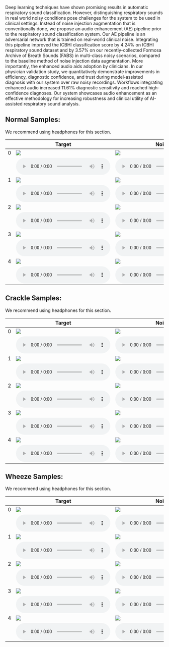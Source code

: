 Deep learning techniques have shown promising results in automatic respiratory sound classification. However, distinguishing respiratory sounds in real world noisy conditions pose challenges for the system to be used in clinical settings. Instead of noise injection augmentation that is conventionally done, we propose an audio enhancement (AE) pipeline prior to the respiratory sound classification system. Our AE pipeline is an adversarial network that is trained on real-world clinical noise.
Integrating this pipeline improved the ICBHI classification score by 4.24% on ICBHI respiratory sound dataset and by 3.57% on our recently-collected Formosa Archive of Breath Sounds (FABS) in multi-class noisy scenarios, compared to the baseline method of noise injection data augmentation. More importantly, the enhanced audio aids adoption by clinicians. In our physician validation study, we quantitatively demonstrate improvements in efficiency, diagnostic confidence, and trust during model-assisted diagnosis with our system over raw noisy recordings. Workflows integrating enhanced audio increased 11.61% diagnostic sensitivity and reached high-confidence diagnoses. Our system showcases audio enhancement as an effective methodology for increasing robustness and clinical utility of AI-assisted respiratory sound analysis. 

## Normal Samples: 

We recommend using headphones for this section.

|          | Target                                                                    |Noisy                                                                      |  MANNER  | CMGAN|
|----------|---------------------------------------------------------------------------|---------------------------------------------------------------------------|----------|------|
| 0| ![](samples/Normal/N0_clean.png)                                         | ![](samples/Normal/N0_noisy.png)                                         | ![](samples/Normal/N0_MANNER.png)                                         |![](samples/Normal/N0_CMGAN.png)                                         |
|    | <audio src="samples/Normal/N0_clean.wav" controls="" preload=""></audio> | <audio src="samples/Normal/N0_noisy.wav" controls="" preload=""></audio> |<audio src="samples/Normal/N0_MANNER.wav" controls="" preload=""></audio>|<audio src="samples/Normal/N0_CMGAN.wav" controls="" preload=""></audio>|
| 1 | ![](samples/Normal/N1_clean.png)                                         | ![](samples/Normal/N1_noisy.png)                                         | ![](samples/Normal/N1_MANNER.png)                                         |![](samples/Normal/N1_CMGAN.png)                                         |
|    | <audio src="samples/Normal/N1_clean.wav" controls="" preload=""></audio> | <audio src="samples/Normal/N1_noisy.wav" controls="" preload=""></audio> |<audio src="samples/Normal/N1_MANNER.wav" controls="" preload=""></audio>|<audio src="samples/Normal/N1_CMGAN.wav" controls="" preload=""></audio>|
| 2 | ![](samples/Normal/N2_clean.png)                                         | ![](samples/Normal/N2_noisy.png)                                         | ![](samples/Normal/N2_MANNER.png)                                         |![](samples/Normal/N2_CMGAN.png)                                         |
|    | <audio src="samples/Normal/N2_clean.wav" controls="" preload=""></audio> | <audio src="samples/Normal/N2_noisy.wav" controls="" preload=""></audio> |<audio src="samples/Normal/N2_MANNER.wav" controls="" preload=""></audio>|<audio src="samples/Normal/N2_CMGAN.wav" controls="" preload=""></audio>|
| 3 | ![](samples/Normal/N3_clean.png)                                         | ![](samples/Normal/N3_noisy.png)                                         | ![](samples/Normal/N3_MANNER.png)                                         |![](samples/Normal/N3_CMGAN.png)                                         |
|    | <audio src="samples/Normal/N3_clean.wav" controls="" preload=""></audio> | <audio src="samples/Normal/N3_noisy.wav" controls="" preload=""></audio> |<audio src="samples/Normal/N3_MANNER.wav" controls="" preload=""></audio>|<audio src="samples/Normal/N3_CMGAN.wav" controls="" preload=""></audio>|
| 4 | ![](samples/Normal/N4_clean.png)                                         | ![](samples/Normal/N4_noisy.png)                                         | ![](samples/Normal/N4_MANNER.png)                                         |![](samples/Normal/N4_CMGAN.png)                                         |
|    | <audio src="samples/Normal/N4_clean.wav" controls="" preload=""></audio> | <audio src="samples/Normal/N4_noisy.wav" controls="" preload=""></audio> |<audio src="samples/Normal/N4_MANNER.wav" controls="" preload=""></audio>|<audio src="samples/Normal/N4_CMGAN.wav" controls="" preload=""></audio>|


## Crackle Samples:

We recommend using headphones for this section.

|          | Target                                                                    |Noisy                                                                      |  MANNER  | CMGAN|
|----------|---------------------------------------------------------------------------|---------------------------------------------------------------------------|----------|------|
| 0| ![](samples/Crackle/C0_clean.png)                                         | ![](samples/Crackle/C0_noisy.png)                                         | ![](samples/Crackle/C0_MANNER.png)                                         |![](samples/Crackle/C0_CMGAN.png)                                         |
|    | <audio src="samples/Crackle/C0_clean.wav" controls="" preload=""></audio> | <audio src="samples/Crackle/C0_noisy.wav" controls="" preload=""></audio> |<audio src="samples/Crackle/C0_MANNER.wav" controls="" preload=""></audio>|<audio src="samples/Crackle/C0_CMGAN.wav" controls="" preload=""></audio>|
| 1 | ![](samples/Crackle/C1_clean.png)                                         | ![](samples/Crackle/C1_noisy.png)                                         | ![](samples/Crackle/C1_MANNER.png)                                         |![](samples/Crackle/C1_CMGAN.png)                                         |
|    | <audio src="samples/Crackle/C1_clean.wav" controls="" preload=""></audio> | <audio src="samples/Crackle/C1_noisy.wav" controls="" preload=""></audio> |<audio src="samples/Crackle/C1_MANNER.wav" controls="" preload=""></audio>|<audio src="samples/Crackle/C1_CMGAN.wav" controls="" preload=""></audio>|
| 2 | ![](samples/Crackle/C2_clean.png)                                         | ![](samples/Crackle/C2_noisy.png)                                         | ![](samples/Crackle/C2_MANNER.png)                                         |![](samples/Crackle/C2_CMGAN.png)                                         |
|    | <audio src="samples/Crackle/C2_clean.wav" controls="" preload=""></audio> | <audio src="samples/Crackle/C2_noisy.wav" controls="" preload=""></audio> |<audio src="samples/Crackle/C2_MANNER.wav" controls="" preload=""></audio>|<audio src="samples/Crackle/C2_CMGAN.wav" controls="" preload=""></audio>|
| 3 | ![](samples/Crackle/C3_clean.png)                                         | ![](samples/Crackle/C3_noisy.png)                                         | ![](samples/Crackle/C3_MANNER.png)                                         |![](samples/Crackle/C3_CMGAN.png)                                         |
|    | <audio src="samples/Crackle/C3_clean.wav" controls="" preload=""></audio> | <audio src="samples/Crackle/C3_noisy.wav" controls="" preload=""></audio> |<audio src="samples/Crackle/C3_MANNER.wav" controls="" preload=""></audio>|<audio src="samples/Crackle/C3_CMGAN.wav" controls="" preload=""></audio>|
| 4 | ![](samples/Crackle/C4_clean.png)                                         | ![](samples/Crackle/C4_noisy.png)                                         | ![](samples/Crackle/C4_MANNER.png)                                         |![](samples/Crackle/C4_CMGAN.png)                                         |
|    | <audio src="samples/Crackle/C4_clean.wav" controls="" preload=""></audio> | <audio src="samples/Crackle/C4_noisy.wav" controls="" preload=""></audio> |<audio src="samples/Crackle/C4_MANNER.wav" controls="" preload=""></audio>|<audio src="samples/Crackle/C4_CMGAN.wav" controls="" preload=""></audio>|


## Wheeze Samples: 

We recommend using headphones for this section.

|          | Target                                                                    |Noisy                                                                      |  MANNER  | CMGAN|
|----------|---------------------------------------------------------------------------|---------------------------------------------------------------------------|----------|------|
| 0| ![](samples/Wheeze/W0_clean.png)                                         | ![](samples/Wheeze/W0_noisy.png)                                         | ![](samples/Wheeze/W0_MANNER.png)                                         |![](samples/Wheeze/W0_CMGAN.png)                                         |
|    | <audio src="samples/Wheeze/W0_clean.wav" controls="" preload=""></audio> | <audio src="samples/Wheeze/W0_noisy.wav" controls="" preload=""></audio> |<audio src="samples/Wheeze/W0_MANNER.wav" controls="" preload=""></audio>|<audio src="samples/Wheeze/W0_CMGAN.wav" controls="" preload=""></audio>|
| 1 | ![](samples/Wheeze/W1_clean.png)                                         | ![](samples/Wheeze/W1_noisy.png)                                         | ![](samples/Wheeze/W1_MANNER.png)                                         |![](samples/Wheeze/W1_CMGAN.png)                                         |
|    | <audio src="samples/Wheeze/W1_clean.wav" controls="" preload=""></audio> | <audio src="samples/Wheeze/W1_noisy.wav" controls="" preload=""></audio> |<audio src="samples/Wheeze/W1_MANNER.wav" controls="" preload=""></audio>|<audio src="samples/Wheeze/W1_CMGAN.wav" controls="" preload=""></audio>|
| 2 | ![](samples/Wheeze/W2_clean.png)                                         | ![](samples/Wheeze/W2_noisy.png)                                         | ![](samples/Wheeze/W2_MANNER.png)                                         |![](samples/Wheeze/W2_CMGAN.png)                                         |
|    | <audio src="samples/Wheeze/W2_clean.wav" controls="" preload=""></audio> | <audio src="samples/Wheeze/W2_noisy.wav" controls="" preload=""></audio> |<audio src="samples/Wheeze/W2_MANNER.wav" controls="" preload=""></audio>|<audio src="samples/Wheeze/W2_CMGAN.wav" controls="" preload=""></audio>|
| 3 | ![](samples/Wheeze/W3_clean.png)                                         | ![](samples/Wheeze/W3_noisy.png)                                         | ![](samples/Wheeze/W3_MANNER.png)                                         |![](samples/Wheeze/W3_CMGAN.png)                                         |
|    | <audio src="samples/Wheeze/W3_clean.wav" controls="" preload=""></audio> | <audio src="samples/Wheeze/W3_noisy.wav" controls="" preload=""></audio> |<audio src="samples/Wheeze/W3_MANNER.wav" controls="" preload=""></audio>|<audio src="samples/Wheeze/W3_CMGAN.wav" controls="" preload=""></audio>|
| 4 | ![](samples/Wheeze/W4_clean.png)                                         | ![](samples/Wheeze/W4_noisy.png)                                         | ![](samples/Wheeze/W4_MANNER.png)                                         |![](samples/Wheeze/W4_CMGAN.png)                                         |
|    | <audio src="samples/Wheeze/W4_clean.wav" controls="" preload=""></audio> | <audio src="samples/Wheeze/W4_noisy.wav" controls="" preload=""></audio> |<audio src="samples/Wheeze/W4_MANNER.wav" controls="" preload=""></audio>|<audio src="samples/Wheeze/W4_CMGAN.wav" controls="" preload=""></audio>|